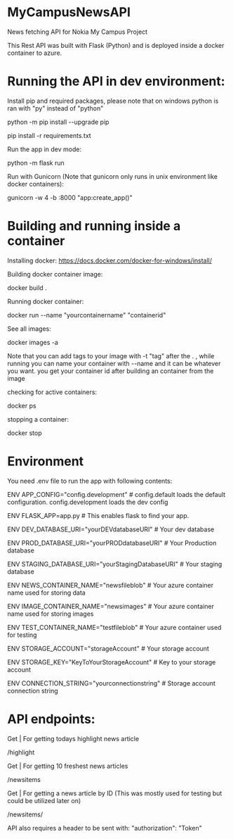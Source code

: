 # MyCampusNewsAPI
News fetching API for Nokia My Campus Project

This Rest API was built with Flask (Python) and is deployed inside a docker container to azure.

# Running the API in dev environment:

Install pip and required packages, please note that on windows python is ran with "py" instead of "python" 

python -m pip install --upgrade pip

pip install -r requirements.txt

Run the app in dev mode:

python -m flask run

Run with Gunicorn (Note that gunicorn only runs in unix environment like docker containers):

gunicorn -w 4 -b :8000 "app:create_app()"

# Building and running inside a container 

Installing docker:
https://docs.docker.com/docker-for-windows/install/

Building docker container image:

docker build .

Running docker container:

docker run --name "yourcontainername" "containerid"
  
See all images:

docker images -a
  
Note that you can add tags to your image with -t "tag" after the . , while running you can name your container with --name and it can be whatever you want. you get your container id after building an container from the image
  
checking for active containers:

docker ps

stopping a container:

docker stop <container>


# Environment

You need .env file to run the app with following contents:

ENV APP_CONFIG="config.development" # config.default loads the default configuration. config.development loads the dev config

ENV FLASK_APP=app.py # This enables flask to find your app.

ENV DEV_DATABASE_URI="yourDEVdatabaseURI" # Your dev database
  
ENV PROD_DATABASE_URI="yourPRODdatabaseURI" # Your Production database
  
ENV STAGING_DATABASE_URI="yourStagingDatabaseURI" # Your staging database
  
ENV NEWS_CONTAINER_NAME="newsfileblob" # Your azure container name used for storing data
  
ENV IMAGE_CONTAINER_NAME="newsimages" # Your azure container name used for storing images
  
ENV TEST_CONTAINER_NAME="testfileblob" # Your azure container used for testing
  
ENV STORAGE_ACCOUNT="storageAccount" # Your storage account 
  
ENV STORAGE_KEY="KeyToYourStorageAccount" # Key to your storage account
  
ENV CONNECTION_STRING="yourconnectionstring" # Storage account connection string


# API endpoints:

Get | For getting todays highlight news article

/highlight

Get | For getting 10 freshest news articles

/newsitems

Get | For getting a news article by ID (This was mostly used for testing but could be utilized later on)

/newsitems/<itemID>
  
API also requires a header to be sent with: "authorization": "Token"
